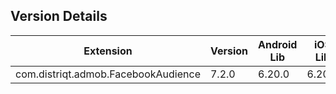 ## Version Details

| Extension | Version | Android Lib | iOS Lib |
| --- | --- | --- | --- |
| com.distriqt.admob.FacebookAudience | 7.2.0 | 6.20.0 | 6.20.1 |
